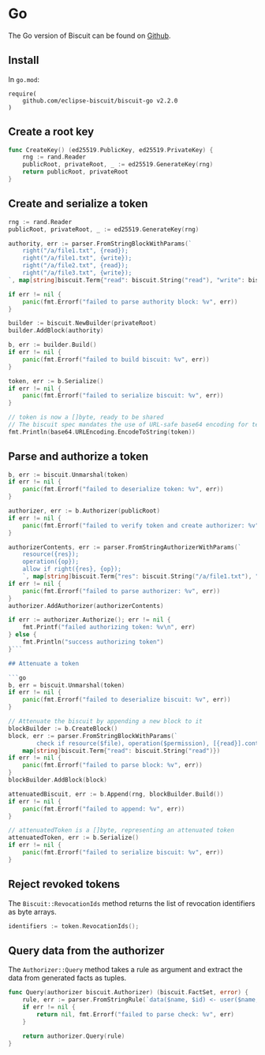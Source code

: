 # Go

The Go version of Biscuit can be found on [Github](https://github.com/eclipse-biscuit/biscuit-go).

## Install

In `go.mod`:

```
require(
    github.com/eclipse-biscuit/biscuit-go v2.2.0
)
```

## Create a root key

```go
func CreateKey() (ed25519.PublicKey, ed25519.PrivateKey) {
	rng := rand.Reader
	publicRoot, privateRoot, _ := ed25519.GenerateKey(rng)
	return publicRoot, privateRoot
}
```

## Create and serialize a token

```go
rng := rand.Reader
publicRoot, privateRoot, _ := ed25519.GenerateKey(rng)

authority, err := parser.FromStringBlockWithParams(`
	right("/a/file1.txt", {read});
	right("/a/file1.txt", {write});
	right("/a/file2.txt", {read});
	right("/a/file3.txt", {write});
`, map[string]biscuit.Term{"read": biscuit.String("read"), "write": biscuit.String("write")})

if err != nil {
	panic(fmt.Errorf("failed to parse authority block: %v", err))
}

builder := biscuit.NewBuilder(privateRoot)
builder.AddBlock(authority)

b, err := builder.Build()
if err != nil {
	panic(fmt.Errorf("failed to build biscuit: %v", err))
}

token, err := b.Serialize()
if err != nil {
	panic(fmt.Errorf("failed to serialize biscuit: %v", err))
}

// token is now a []byte, ready to be shared
// The biscuit spec mandates the use of URL-safe base64 encoding for textual representation:
fmt.Println(base64.URLEncoding.EncodeToString(token))
```

## Parse and authorize a token

```go
b, err := biscuit.Unmarshal(token)
if err != nil {
    panic(fmt.Errorf("failed to deserialize token: %v", err))
}

authorizer, err := b.Authorizer(publicRoot)
if err != nil {
    panic(fmt.Errorf("failed to verify token and create authorizer: %v", err))
}

authorizerContents, err := parser.FromStringAuthorizerWithParams(`
	resource({res});
	operation({op});
	allow if right({res}, {op});
	`, map[string]biscuit.Term{"res": biscuit.String("/a/file1.txt"), "op": biscuit.String("read")})
if err != nil {
	panic(fmt.Errorf("failed to parse authorizer: %v", err))
}
authorizer.AddAuthorizer(authorizerContents)

if err := authorizer.Authorize(); err != nil {
    fmt.Printf("failed authorizing token: %v\n", err)
} else {
    fmt.Println("success authorizing token")
}```

## Attenuate a token

```go
b, err = biscuit.Unmarshal(token)
if err != nil {
    panic(fmt.Errorf("failed to deserialize biscuit: %v", err))
}

// Attenuate the biscuit by appending a new block to it
blockBuilder := b.CreateBlock()
block, err := parser.FromStringBlockWithParams(`
		check if resource($file), operation($permission), [{read}].contains($permission);`,
	map[string]biscuit.Term{"read": biscuit.String("read")})
if err != nil {
	panic(fmt.Errorf("failed to parse block: %v", err))
}
blockBuilder.AddBlock(block)

attenuatedBiscuit, err := b.Append(rng, blockBuilder.Build())
if err != nil {
    panic(fmt.Errorf("failed to append: %v", err))
}

// attenuatedToken is a []byte, representing an attenuated token
attenuatedToken, err := b.Serialize()
if err != nil {
    panic(fmt.Errorf("failed to serialize biscuit: %v", err))
}
```

## Reject revoked tokens

The `Biscuit::RevocationIds` method returns the list of revocation identifiers as byte arrays.

```go
identifiers := token.RevocationIds();
```

## Query data from the authorizer

The `Authorizer::Query` method takes a rule as argument and extract the data from generated facts as tuples.

```go
func Query(authorizer biscuit.Authorizer) (biscuit.FactSet, error) {
	rule, err := parser.FromStringRule(`data($name, $id) <- user($name, $id`)
	if err != nil {
		return nil, fmt.Errorf("failed to parse check: %v", err)
	}

	return authorizer.Query(rule)
}
```